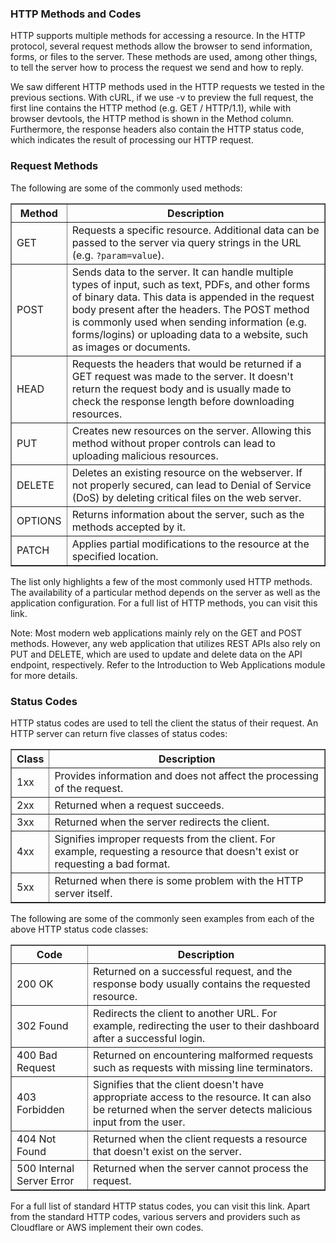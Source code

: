 <h3>HTTP Methods and Codes</h3>

HTTP supports multiple methods for accessing a resource. In the HTTP protocol, several request methods allow the browser to send information, forms, or files to the server. These methods are used, among other things, to tell the server how to process the request we send and how to reply.

We saw different HTTP methods used in the HTTP requests we tested in the previous sections. With cURL, if we use -v to preview the full request, the first line contains the HTTP method (e.g. GET / HTTP/1.1), while with browser devtools, the HTTP method is shown in the Method column. Furthermore, the response headers also contain the HTTP status code, which indicates the result of processing our HTTP request.

<h3>Request Methods</h3>

The following are some of the commonly used methods:

<table border="1" cellpadding="6" cellspacing="0">
  <thead>
    <tr>
      <th>Method</th>
      <th>Description</th>
    </tr>
  </thead>
  <tbody>
    <tr>
      <td>GET</td>
      <td>Requests a specific resource. Additional data can be passed to the server via query strings in the URL (e.g. <code>?param=value</code>).</td>
    </tr>
    <tr>
      <td>POST</td>
      <td>Sends data to the server. It can handle multiple types of input, such as text, PDFs, and other forms of binary data. This data is appended in the request body present after the headers. The POST method is commonly used when sending information (e.g. forms/logins) or uploading data to a website, such as images or documents.</td>
    </tr>
    <tr>
      <td>HEAD</td>
      <td>Requests the headers that would be returned if a GET request was made to the server. It doesn't return the request body and is usually made to check the response length before downloading resources.</td>
    </tr>
    <tr>
      <td>PUT</td>
      <td>Creates new resources on the server. Allowing this method without proper controls can lead to uploading malicious resources.</td>
    </tr>
    <tr>
      <td>DELETE</td>
      <td>Deletes an existing resource on the webserver. If not properly secured, can lead to Denial of Service (DoS) by deleting critical files on the web server.</td>
    </tr>
    <tr>
      <td>OPTIONS</td>
      <td>Returns information about the server, such as the methods accepted by it.</td>
    </tr>
    <tr>
      <td>PATCH</td>
      <td>Applies partial modifications to the resource at the specified location.</td>
    </tr>
  </tbody>
</table>

The list only highlights a few of the most commonly used HTTP methods. The availability of a particular method depends on the server as well as the application configuration. For a full list of HTTP methods, you can visit this link.

Note: Most modern web applications mainly rely on the GET and POST methods. However, any web application that utilizes REST APIs also rely on PUT and DELETE, which are used to update and delete data on the API endpoint, respectively. Refer to the Introduction to Web Applications module for more details.

<h3>Status Codes</h3>

HTTP status codes are used to tell the client the status of their request. An HTTP server can return five classes of status codes:

<table border="1" cellpadding="6" cellspacing="0">
  <thead>
    <tr>
      <th>Class</th>
      <th>Description</th>
    </tr>
  </thead>
  <tbody>
    <tr>
      <td>1xx</td>
      <td>Provides information and does not affect the processing of the request.</td>
    </tr>
    <tr>
      <td>2xx</td>
      <td>Returned when a request succeeds.</td>
    </tr>
    <tr>
      <td>3xx</td>
      <td>Returned when the server redirects the client.</td>
    </tr>
    <tr>
      <td>4xx</td>
      <td>Signifies improper requests from the client. For example, requesting a resource that doesn't exist or requesting a bad format.</td>
    </tr>
    <tr>
      <td>5xx</td>
      <td>Returned when there is some problem with the HTTP server itself.</td>
    </tr>
  </tbody>
</table>

The following are some of the commonly seen examples from each of the above HTTP status code classes:

<table border="1" cellpadding="6" cellspacing="0">
  <thead>
    <tr>
      <th>Code</th>
      <th>Description</th>
    </tr>
  </thead>
  <tbody>
    <tr>
      <td>200 OK</td>
      <td>Returned on a successful request, and the response body usually contains the requested resource.</td>
    </tr>
    <tr>
      <td>302 Found</td>
      <td>Redirects the client to another URL. For example, redirecting the user to their dashboard after a successful login.</td>
    </tr>
    <tr>
      <td>400 Bad Request</td>
      <td>Returned on encountering malformed requests such as requests with missing line terminators.</td>
    </tr>
    <tr>
      <td>403 Forbidden</td>
      <td>Signifies that the client doesn't have appropriate access to the resource. It can also be returned when the server detects malicious input from the user.</td>
    </tr>
    <tr>
      <td>404 Not Found</td>
      <td>Returned when the client requests a resource that doesn't exist on the server.</td>
    </tr>
    <tr>
      <td>500 Internal Server Error</td>
      <td>Returned when the server cannot process the request.</td>
    </tr>
  </tbody>
</table>

For a full list of standard HTTP status codes, you can visit this link. Apart from the standard HTTP codes, various servers and providers such as Cloudflare or AWS implement their own codes.
